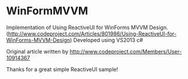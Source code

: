 WinFormMVVM
===========

Implementation of Using ReactiveUI for WinForms MVVM Design. (http://www.codeproject.com/Articles/801986/Using-ReactiveUI-for-WinForms-MVVM-Design)
Developed using VS2013 c#

Original article written by http://www.codeproject.com/Members/User-10914367

Thanks for a great simple ReactiveUI sample!
